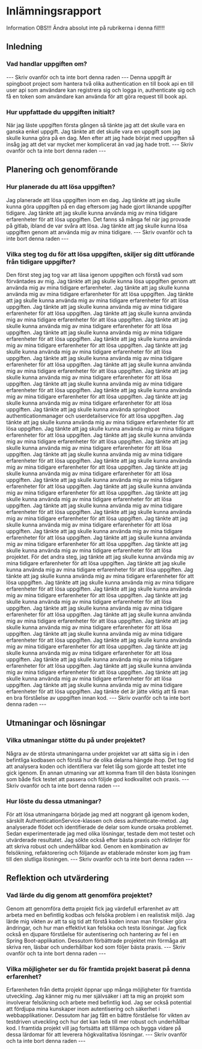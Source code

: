 # Inlämningsrapport

Information
OBS!!! Ändra absolut inte på rubrikerna i denna fil!!!!

## Inledning

### Vad handlar uppgiften om?

--- Skriv ovanför och ta inte bort denna raden ---
Denna uppgift är spingboot project som hantera två olika authentication en till book api en till user api som användare kan registrera sig och logga in, authenticate sig och få en token som användare kan använda för att göra request till book api.
### Hur uppfattade du uppgiften initialt?
När jag läste uppgiften första gången så tänkte jag att det skulle vara en ganska enkel uppgift. Jag tänkte att det skulle vara en uppgift som jag skulle kunna göra på en dag. Men efter att jag hade börjat med uppgiften så insåg jag att det var mycket mer komplicerat än vad jag hade trott.
--- Skriv ovanför och ta inte bort denna raden ---

## Planering och genomförande

### Hur planerade du att lösa uppgiften?
Jag planerade att lösa uppgiften inom en dag. Jag tänkte att jag skulle kunna göra uppgiften på en dag eftersom jag hade gjort liknande uppgifter tidigare. Jag tänkte att jag skulle kunna använda mig av mina tidigare erfarenheter för att lösa uppgiften. Det fanns så många fel när jag provade på gitlab, ibland de var svåra att lösa. Jag tänkte att jag skulle kunna lösa uppgiften genom att använda mig av mina tidigare.
--- Skriv ovanför och ta inte bort denna raden ---

### Vilka steg tog du för att lösa uppgiften, skiljer sig ditt utförande från tidigare uppgifter?
Den först steg jag tog var att läsa igenom uppgiften och förstå vad som förväntades av mig. Jag tänkte att jag skulle kunna lösa uppgiften genom att använda mig av mina tidigare erfarenheter. Jag tänkte att jag skulle kunna använda mig av mina tidigare erfarenheter för att lösa uppgiften. Jag tänkte att jag skulle kunna använda mig av mina tidigare erfarenheter för att lösa uppgiften. Jag tänkte att jag skulle kunna använda mig av mina tidigare erfarenheter för att lösa uppgiften. Jag tänkte att jag skulle kunna använda mig av mina tidigare erfarenheter för att lösa uppgiften. Jag tänkte att jag skulle kunna använda mig av mina tidigare erfarenheter för att lösa uppgiften. Jag tänkte att jag skulle kunna använda mig av mina tidigare erfarenheter för att lösa uppgiften. Jag tänkte att jag skulle kunna använda mig av mina tidigare erfarenheter för att lösa uppgiften. Jag tänkte att jag skulle kunna använda mig av mina tidigare erfarenheter för att lösa uppgiften. Jag tänkte att jag skulle kunna använda mig av mina tidigare erfarenheter för att lösa uppgiften. Jag tänkte att jag skulle kunna använda mig av mina tidigare erfarenheter för att lösa uppgiften. Jag tänkte att jag skulle kunna använda mig av mina tidigare erfarenheter för att lösa uppgiften. Jag tänkte att jag skulle kunna använda mig av mina tidigare erfarenheter för att lösa uppgiften. Jag tänkte att jag skulle kunna använda mig av mina tidigare erfarenheter för att lösa uppgiften. Jag tänkte att jag skulle kunna använda mig av mina tidigare erfarenheter för att lösa uppgiften. Jag tänkte att jag skulle kunna använda springboot authenticationmanager och userdetailservice för att lösa uppgiften. Jag tänkte att jag skulle kunna använda mig av mina tidigare erfarenheter för att lösa uppgiften. Jag tänkte att jag skulle kunna använda mig av mina tidigare erfarenheter för att lösa uppgiften. Jag tänkte att jag skulle kunna använda mig av mina tidigare erfarenheter för att lösa uppgiften. Jag tänkte att jag skulle kunna använda mig av mina tidigare erfarenheter för att lösa uppgiften. Jag tänkte att jag skulle kunna använda mig av mina tidigare erfarenheter för att lösa uppgiften. Jag tänkte att jag skulle kunna använda mig av mina tidigare erfarenheter för att lösa uppgiften. Jag tänkte att jag skulle kunna använda mig av mina tidigare erfarenheter för att lösa uppgiften. Jag tänkte att jag skulle kunna använda mig av mina tidigare erfarenheter för att lösa uppgiften. Jag tänkte att jag skulle kunna använda mig av mina tidigare erfarenheter för att lösa uppgiften. Jag tänkte att jag skulle kunna använda mig av mina tidigare erfarenheter för att lösa uppgiften. Jag tänkte att jag skulle kunna använda mig av mina tidigare erfarenheter för att lösa uppgiften. Jag tänkte att jag skulle kunna använda mig av mina tidigare erfarenheter för att lösa uppgiften. Jag tänkte att jag skulle kunna använda mig av mina tidigare erfarenheter för att lösa uppgiften. Jag tänkte att jag skulle kunna använda mig av mina tidigare erfarenheter för att lösa uppgiften. Jag tänkte att jag skulle kunna använda mig av mina tidigare erfarenheter för att lösa uppgiften. Jag tänkte att jag skulle kunna använda mig av mina tidigare erfarenheter för att lösa projektet. För det andra steg, jag tänkte att jag skulle kunna använda mig av mina tidigare erfarenheter för att lösa uppgiften. Jag tänkte att jag skulle kunna använda mig av mina tidigare erfarenheter för att lösa uppgiften. Jag tänkte att jag skulle kunna använda mig av mina tidigare erfarenheter för att lösa uppgiften. Jag tänkte att jag skulle kunna använda mig av mina tidigare erfarenheter för att lösa uppgiften. Jag tänkte att jag skulle kunna använda mig av mina tidigare erfarenheter för att lösa uppgiften. Jag tänkte att jag skulle kunna använda mig av mina tidigare erfarenheter för att lösa uppgiften. Jag tänkte att jag skulle kunna använda mig av mina tidigare erfarenheter för att lösa uppgiften. Jag tänkte att jag skulle kunna använda mig av mina tidigare erfarenheter för att lösa uppgiften. Jag tänkte att jag skulle kunna använda mig av mina tidigare erfarenheter för att lösa uppgiften. Jag tänkte att jag skulle kunna använda mig av mina tidigare erfarenheter för att lösa uppgiften. Jag tänkte att jag skulle kunna använda mig av mina tidigare erfarenheter för att lösa uppgiften. Jag tänkte att jag skulle kunna använda mig av mina tidigare erfarenheter för att lösa uppgiften. Jag tänkte att jag skulle kunna använda mig av mina tidigare erfarenheter för att lösa uppgiften. Jag tänkte att jag skulle kunna använda mig av mina tidigare erfarenheter för att lösa uppgiften. Jag tänkte att jag skulle kunna använda mig av mina tidigare erfarenheter för att lösa uppgiften. Jag tänkte att jag skulle kunna använda mig av mina tidigare erfarenheter för att lösa uppgiften. Jag tänkte det är jätte viktig att få man en bra förståelse av uppgiften innan kod.
--- Skriv ovanför och ta inte bort denna raden ---

## Utmaningar och lösningar

### Vilka utmaningar stötte du på under projektet?
Några av de största utmaningarna under projektet var att sätta sig in i den befintliga kodbasen och förstå hur de olika delarna hängde ihop. Det tog tid att analysera koden och identifiera var felet låg som gjorde att testet inte gick igenom. En annan utmaning var att komma fram till den bästa lösningen som både fick testet att passera och följde god kodkvalitet och praxis.
--- Skriv ovanför och ta inte bort denna raden ---

### Hur löste du dessa utmaningar?
För att lösa utmaningarna började jag med att noggrant gå igenom koden, särskilt AuthenticationService-klassen och dess authenticate-metod. Jag analyserade flödet och identifierade de delar som kunde orsaka problemet. Sedan experimenterade jag med olika lösningar, testade dem mot testet och utvärderade resultatet. Jag sökte också efter bästa praxis och riktlinjer för att skriva robust och underhållbar kod. Genom en kombination av felsökning, refaktorering och följande av etablerade mönster kom jag fram till den slutliga lösningen.
--- Skriv ovanför och ta inte bort denna raden ---

## Reflektion och utvärdering

### Vad lärde du dig genom att genomföra projektet?
Genom att genomföra detta projekt fick jag värdefull erfarenhet av att arbeta med en befintlig kodbas och felsöka problem i en realistisk miljö. Jag lärde mig vikten av att ta sig tid att förstå koden innan man försöker göra ändringar, och hur man effektivt kan felsöka och testa lösningar. Jag fick också en djupare förståelse för autentisering och hantering av fel i en Spring Boot-applikation. Dessutom förbättrade projektet min förmåga att skriva ren, läsbar och underhållbar kod som följer bästa praxis.
--- Skriv ovanför och ta inte bort denna raden ---

### Vilka möjligheter ser du för framtida projekt baserat på denna erfarenhet?
Erfarenheten från detta projekt öppnar upp många möjligheter för framtida utveckling. Jag känner mig nu mer självsäker i att ta mig an projekt som involverar felsökning och arbete med befintlig kod. Jag ser också potential att fördjupa mina kunskaper inom autentisering och säkerhet i webbapplikationer. Dessutom har jag fått en bättre förståelse för vikten av testdriven utveckling och hur det kan leda till mer robust och underhållbar kod. I framtida projekt vill jag fortsätta att tillämpa och bygga vidare på dessa lärdomar för att leverera högkvalitativa lösningar.
--- Skriv ovanför och ta inte bort denna raden ---
